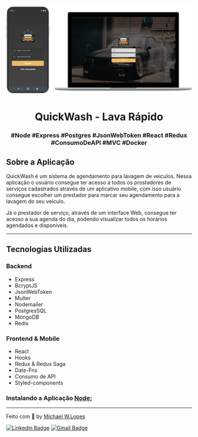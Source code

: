 <h1 align="center">
    <img alt="Imagem" src=".github/logo.png" width="900px" />
</h1>

<h1 align="center"> 
  QuickWash - Lava Rápido
</h1>

<h3 align="center">
#Node #Express #Postgres #JsonWebToken #React #Redux #ConsumoDeAPI #MVC #Docker
</h3>

## Sobre a Aplicação
QuickWash é um sistema de agendamento para lavagem de veiculos. Nessa aplicação o usuário consegue ter acesso a todos os prostadores de serviços cadastrados através de um aplicativo mobile, com isso usuário consegue escolher um prestador para marcar seu agendamento para a lavagem do seu veiculo.

Já o prestador de serviço, através de um interface Web, consegue ter acesso a sua agenda do dia, podendo visualizar todos os horários agendados e disponíveis.

---

## Tecnologias Utilizadas 

### Backend
* Express  
* BcryptJS 
* JsonWebToken 
* Multer 
* Nodemailer
* PostgresSQL 
* MongoDB
* Redis 

### Frontend & Mobile
* React
* Hooks
* Redux & Redux Saga
* Date-Fns
* Consumo de API
* Styled-components

### Instalando a Aplicação [Node]("");

---

Feito com :purple_heart: by [Michael W.Lopes](https://github.com/michael23-lopes)

[![Linkedin Badge](https://img.shields.io/badge/-Michael%20Lopes-blue?style=flat-square&logo=Linkedin&logoColor=white&link=https://www.linkedin.com/in/michael-wellington-lopes/)](https://www.linkedin.com/in/michael-wellington-lopes/) 
[![Gmail Badge](https://img.shields.io/badge/-michael23.wellington@gmail.com-c14438?style=flat-square&logo=Gmail&logoColor=white&link=mailto:michael23.wellington@gmail.com)](mailto:michael23.wellington@gmail.com)
